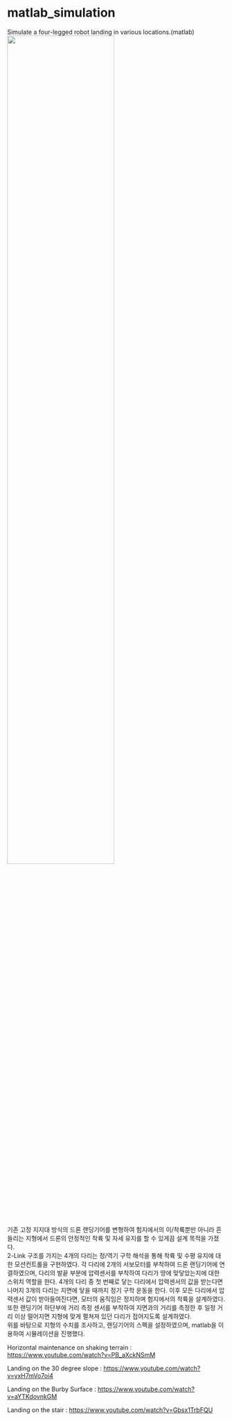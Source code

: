 # matlab_simulation
Simulate a four-legged robot landing in various locations.(matlab)
<img width="70%" src="https://github.com/tracer132/matlab_simulation/assets/98500133/218e40f5-f3da-4747-a77d-a56ffcb7332b"/>


기존 고정 지지대 방식의 드론 랜딩기어를 변형하여 험지에서의 이/착륙뿐만 아니라 흔들리는 지형에서 드론의 안정적인 착륙 및 자세 유지를 할 수 있게끔 설계 목적을 가졌다. <br>
2-Link 구조를 가지는 4개의 다리는 정/역기 구학 해석을 통해 착륙 및 수평 유지에 대한 모션컨트롤을 구현하였다. 각 다리에 2개의 서보모터를 부착하여
드론 랜딩기어에 연결하였으며, 다리의 발끝 부분에 압력센서를 부착하여 다리가 땅에 맞닿았는지에 대한 스위치 역할을 한다. 4개의 다리 중 첫 번째로 닿는 다리에서 압력센서의 값을 받는다면 나머지 3개의 다리는 지면에 닿을 때까지 정기 구학 운동을 한다. 이후 모든 다리에서 압력센서 값이 받아들여진다면, 모터의 움직임은 정지하며 험지에서의 착륙을 설계하였다. 또한 랜딩기어 하단부에 거리 측정 센서를 부착하여 지면과의 거리를 측정한 후 일정 거리 이상
떨어지면 지형에 맞게 펼쳐져 있던 다리가 접어지도록 설계하였다. <br>
위를 바탕으로 지형의 수치를 조사하고, 랜딩기어의 스펙을 설정하였으며,  matlab을 이용하여 시뮬레이션을 진행했다. 

Horizontal maintenance on shaking terrain : 
https://www.youtube.com/watch?v=PB_aXckNSmM

Landing on the 30 degree slope : 
https://www.youtube.com/watch?v=yxH7mVo7oi4

Landing on the Burby Surface : 
https://www.youtube.com/watch?v=aYTKdovnkGM

Landing on the stair : 
https://www.youtube.com/watch?v=Gbsx1TrbFQU
